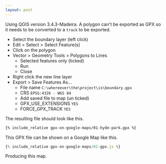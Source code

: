 ```yaml
---
layout: post
---
```


Using QGIS version 3.4.3-Madeira.  A polygon can't be exported as GPX so it needs to be converted to a `track` to be exported.

* Select the boundary layer (left click)
* Edit > Select > Select Feature(s)
* Click on the polygon
* Vector > Geometry Tools > Polygons to Lines
    * Selected features only (ticked)
    * Run
    * Close
* Right click the new line layer
* Export > Save Features As...
    * File name `C:\whereever\the\project\is\boundary.gpx`
    * CRS `EPSG:4326 - WGS 84`
    * Add saved file to map (un ticked)
    * GPX_USE_EXTENSIONS `YES`
    * FORCE_GPX_TRACK `YES`

The resulting file should look like this.

```xml
{% include_relative gpx-on-google-maps/01-hyde-park.gpx %}
```

This GPX file can be shown on a Google Map like this.

```javascript
{% include_relative gpx-on-google-maps/02-gpx.js %}
```

Producing this map.

<div id="map" style="height:525px; width:525px;"></div>
<script async defer>
{% include_relative gpx-on-google-maps/02-gpx.js %}
</script>
<script async defer src="https://maps.googleapis.com/maps/api/js?key=AIzaSyCp-IYVkf_X8PnC304LOeYVfIyGtbIg7HM&callback=initMap"></script>
